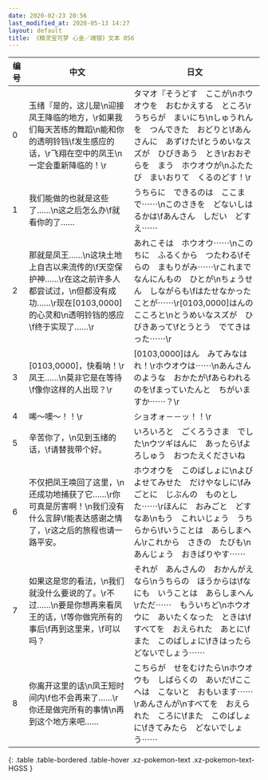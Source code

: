 ```yaml
---
date: 2020-02-23 20:56
last_modified_at: 2020-05-13 14:27
layout: default
title: 《精灵宝可梦 心金／魂银》文本 056
---
```

| 编号 | 中文 | 日文 |
| ---- | ---- | ---- |
| 0 | 玉绪『是的，这儿是\n迎接凤王降临的地方，\r如果我们每天苦练的舞蹈\n能和你的透明铃铛\f发生感应的话，\r飞翔在空中的凤王\n一定会重新降临的！\r | タマオ『そうどす　ここが\nホウオウを　おむかえする　ところ\rうちらが　まいにち\nしゅうれんを　つんできた　おどりと\fあんさんに　あずけた\fとうめいなスズが　ひびきあう　とき\rおおぞらを　まう　ホウオウが\nふたたび　まいおりて　くるのどす！\r |
| 1 | 我们能做的也就是这些了……\n这之后怎么办\f就看你的了…… | うちらに　できるのは　ここまで⋯⋯\nこのさきを　どないしはるかは\fあんさん　しだい　どすえ⋯⋯ |
| 2 | 那就是凤王……\n这块土地上自古以来流传的\f天空保护神……\r在这之前许多人都尝试过，\n但都没有成功……\r现在[0103,0000]的心灵和\n透明铃铛的感应\f终于实现了……\r | あれこそは　ホウオウ⋯⋯\nこのちに　ふるくから　つたわる\fそらの　まもりがみ⋯⋯\rこれまで　なんにんもの　ひとが\nちょうせん　しながらも\fはたせなかった　ことが⋯⋯\r[0103,0000]はんの　こころと\nとうめいなスズが　ひびきあって\fとうとう　でてきはった⋯⋯\r |
| 3 | [0103,0000]，快看呐！\r凤王……\n莫非它是在等待\f像你这样的人出现？\r | [0103,0000]はん　みてみなはれ！\rホウオウは⋯⋯\nあんさんのような　おかたが\fあらわれるのを\fまっていたんと　ちがいますか⋯⋯？\r |
| 4 | 唏～噢～！！\r | ショオォ－－ッ！！\r |
| 5 | 辛苦你了，\n见到玉绪的话，\f请替我带个好。 | いろいろと　ごくろうさま　でした\nウツギはんに　あったら\fよろしゅう　おつたえくださいね |
| 6 | 不仅把凤王唤回了这里，\n还成功地捕获了它……\r你可真是厉害啊！\n我们没有什么言辞\f能表达感谢之情了，\r这之后的旅程也请一路平安。 | ホウオウを　このばしょに\nよびよせてみせた　だけやなしに\fみごとに　じぶんの　ものとした⋯⋯\rほんに　おみごと　どすなあ\nもう　これいじょう　うちらから\fいうことは　あらしまへん\rこれから　さきの　たびも\nあんじょう　おきばりやす⋯⋯ |
| 7 | 如果这是您的看法，\n我们就没什么要说的了。\r不过……\n要是你想再来看凤王的话，\f等你做完所有的事后\f再到这里来，\f可以吗？ | それが　あんさんの　おかんがえなら\nうちらの　ほうからは\fなにも　いうことは　あらしまへん\rただ⋯⋯　もういちど\nホウオウに　あいたくなった　ときは\fすべてを　おえられた　あとに\fまた　このばしょに\fきはったら　どないでしょう⋯⋯ |
| 8 | 你离开这里的话\n凤王短时间内\f也不会再来了……\r你还是做完所有的事情\n再到这个地方来吧…… | こちらが　せをむけたら\nホウオウも　しばらくの　あいだ\fここへは　こないと　おもいます⋯⋯\rあんさんが\nすべてを　おえられた　ころに\fまた　このばしょに\fきてみたら　どないでしょう⋯⋯ |
{: .table .table-bordered .table-hover .xz-pokemon-text .xz-pokemon-text-HGSS }